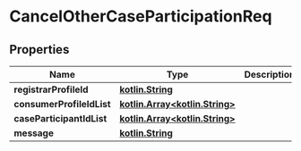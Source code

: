 # CancelOtherCaseParticipationReq

## Properties
Name | Type | Description | Notes
------------ | ------------- | ------------- | -------------
**registrarProfileId** | [**kotlin.String**](.md) |  |  [optional]
**consumerProfileIdList** | [**kotlin.Array&lt;kotlin.String&gt;**](.md) |  |  [optional]
**caseParticipantIdList** | [**kotlin.Array&lt;kotlin.String&gt;**](.md) |  |  [optional]
**message** | [**kotlin.String**](.md) |  |  [optional]
